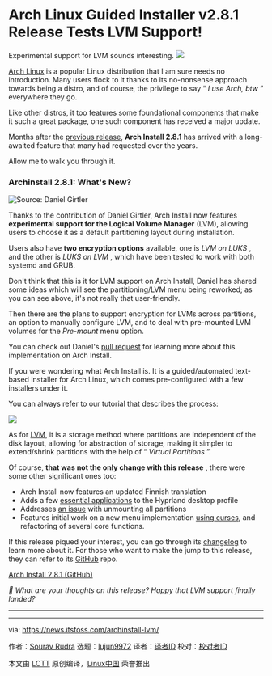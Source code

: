[#]: subject: "Arch Linux Guided Installer v2.8.1 Release Tests LVM Support!"
[#]: via: "https://news.itsfoss.com/archinstall-lvm/"
[#]: author: "Sourav Rudra https://news.itsfoss.com/author/sourav/"
[#]: collector: "lujun9972/lctt-scripts-1705972010"
[#]: translator: " "
[#]: reviewer: " "
[#]: publisher: " "
[#]: url: " "

Arch Linux Guided Installer v2.8.1 Release Tests LVM Support!
======
Experimental support for LVM sounds interesting.
[![][1]][2]

[Arch Linux][3] is a popular Linux distribution that I am sure needs no introduction. Many users flock to it thanks to its no-nonsense approach towards being a distro, and of course, the privilege to say “ _I use Arch, btw_ ” everywhere they go.

Like other distros, it too features some foundational components that make it such a great package, one such component has received a major update.

Months after the [previous release][4], **Arch Install 2.8.1** has arrived with a long-awaited feature that many had requested over the years.

Allow me to walk you through it.

### Archinstall 2.8.1: What's New?

![Source: Daniel Girtler][5]

Thanks to the contribution of Daniel Girtler, Arch Install now features **experimental support for the Logical Volume Manager** (LVM), allowing users to choose it as a default partitioning layout during installation.

Users also have **two encryption options** available, one is _LVM on LUKS_ , and the other is _LUKS on LVM_ , which have been tested to work with both systemd and GRUB.

Don't think that this is it for LVM support on Arch Install, Daniel has shared some ideas which will see the partitioning/LVM menu being reworked; as you can see above, it's not really that user-friendly.

Then there are the plans to support encryption for LVMs across partitions, an option to manually configure LVM, and to deal with pre-mounted LVM volumes for the _Pre-mount_ menu option.

You can check out Daniel's [pull request][6] for learning more about this implementation on Arch Install.

If you were wondering what Arch Install is. It is a guided/automated text-based installer for Arch Linux, which comes pre-configured with a few installers under it.

You can always refer to our tutorial that describes the process:

![][7]

As for [LVM][8], it is a storage method where partitions are independent of the disk layout, allowing for abstraction of storage, making it simpler to extend/shrink partitions with the help of “ _Virtual Partitions_ ”.

Of course, **that was not the only change with this release** , there were some other significant ones too:

  * Arch Install now features an updated Finnish translation
  * Adds a few [essential applications][9] to the Hyprland desktop profile
  * Addresses [an issue][10] with unmounting all partitions
  * Features initial work on a new menu implementation [using curses][11], and refactoring of several core functions.



If this release piqued your interest, you can go through its [changelog][12] to learn more about it. For those who want to make the jump to this release, they can refer to its [GitHub][13] repo.

[Arch Install 2.8.1 (GitHub)][13]

_💬 What are your thoughts on this release? Happy that LVM support finally landed?_

* * *

--------------------------------------------------------------------------------

via: https://news.itsfoss.com/archinstall-lvm/

作者：[Sourav Rudra][a]
选题：[lujun9972][b]
译者：[译者ID](https://github.com/译者ID)
校对：[校对者ID](https://github.com/校对者ID)

本文由 [LCTT](https://github.com/LCTT/TranslateProject) 原创编译，[Linux中国](https://linux.cn/) 荣誉推出

[a]: https://news.itsfoss.com/author/sourav/
[b]: https://github.com/lujun9972
[1]: https://news.itsfoss.com/assets/images/pikapods-banner-v3.webp
[2]: https://www.pikapods.com/?utm_campaign=banner-2024-05&utm_source=itsfoss
[3]: https://archlinux.org/
[4]: https://github.com/archlinux/archinstall/releases/tag/v2.8.0
[5]: https://news.itsfoss.com/content/images/2024/06/Arch_Install_LVM.png
[6]: https://github.com/archlinux/archinstall/pull/2104
[7]: https://itsfoss.com/content/images/size/w256h256/2022/12/android-chrome-192x192.png
[8]: https://wiki.archlinux.org/title/LVM
[9]: https://github.com/archlinux/archinstall/pull/2481
[10]: https://github.com/archlinux/archinstall/pull/2498
[11]: https://github.com/archlinux/archinstall/pull/2506
[12]: https://github.com/archlinux/archinstall/releases/tag/v2.8.1
[13]: https://github.com/archlinux/archinstall
